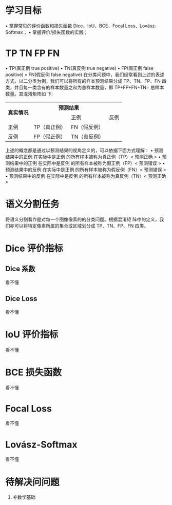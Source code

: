 # 学习目标
• 掌握常见的评价函数和损失函数 Dice、IoU、BCE、Focal Loss、Lovász-Softmax； 
• 掌握评价/损失函数的实践；

# TP TN FP FN
• TP(真正例 true positive) 
• TN(真反例 true negative) 
• FP(假正例 false positive) 
• FN(假反例 false negative)
在分类问题中，我们经常看到上述的表述方式，以二分类为例，我们可以将所有的样本预测结果分成 TP、TN、FP、FN 四类，并且每一类含有的样本数量之和为总样本数量，即 TP+FP+FN+TN= 总样本数量。其混淆矩阵如
下:
<table>
    <tr>
        <th rowspan="2" >真实情况</th>
        <th colspan="2" >预测结果</th>
    </tr>
    <tr>
        <td></td>
        <td>正例</td>
        <td>反例</td>
    </tr>
    <tr>
        <td>正例</td>
        <td>TP（真正例）</td>
        <td>FN（假反例）</td>
    </tr>
    <tr>
        <td>反例</td>
        <td>FP（假正例）</td>
        <td>TN（真反例）</td>
    </tr>
</table>

上述的概念都是通过以预测结果的视角定义的，可以依据下面方式理解：
• 预测结果中的正例 在实际中是正例 的所有样本被称为真正例（TP）< 预测正确 > 
• 预测结果中的正例 在实际中是反例 的所有样本被称为假正例（FP）< 预测错误 > 
• 预测结果中的反例 在实际中是正例 的所有样本被称为假反例（FN）< 预测错误 > 
• 预测结果中的反例 在实际中是反例 的所有样本被称为真反例（TN）< 预测正确 >

# 语义分割任务
将语义分割看作是对每一个图像像素的的分类问题。根据混淆矩
阵中的定义，我们亦可以将特定像素所属的集合或区域划分成 TP、TN、FP、FN 四类。

# Dice 评价指标

## Dice 系数
看不懂

## Dice Loss
看不懂

# IoU 评价指标
看不懂

# BCE 损失函数
看不懂

# Focal Loss
看不懂

# Lovász-Softmax
看不懂

# 待解决问问题
1. 补数学基础
